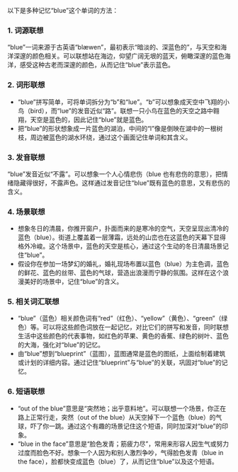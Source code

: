 以下是多种记忆“blue”这个单词的方法：

### 1. 词源联想
“blue”一词来源于古英语“blæwen”，最初表示“暗淡的、深蓝色的”，与天空和海洋深邃的颜色相关。可以联想站在海边，仰望广阔无垠的蓝天，俯瞰深邃的蓝色海洋，感受这种古老而深邃的颜色，从而记住“blue”表示蓝色。

### 2. 词形联想
 - “blue”拼写简单，可将单词拆分为“b”和“lue”。“b”可以想象成天空中飞翔的小鸟（bird），而“lue”的发音近似“路”。联想一只小鸟在蓝色的天空之路中翱翔，天空是蓝色的，因此记住“blue”就是蓝色。
 - 把“blue”的形状想象成一片蓝色的湖泊，中间的“l”像是倒映在湖中的一根树枝，周边被蓝色的湖水环绕，通过这个画面记住单词和其含义。

### 3. 发音联想
“blue”发音近似“不露”。可以想象一个人心情悲伤（blue 也有悲伤的意思），把情绪隐藏得很好，不露声色。这样通过发音记住“blue”既有蓝色的意思，又有悲伤的含义。

### 4. 场景联想
 - 想象冬日的清晨，你推开窗户，扑面而来的是寒冷的空气，天空呈现出清冷的蓝色（blue）。街道上覆盖着一层薄霜，远处的山峦也在这蓝色的天幕下显得格外冷峻。这个场景中，蓝色的天空是核心，通过这个生动的冬日清晨场景记住“blue”。
 - 假设你在参加一场梦幻的婚礼，婚礼现场布置以蓝色（blue）为主色调，蓝色的鲜花、蓝色的丝带、蓝色的气球，营造出浪漫而宁静的氛围。这样在这个浪漫美好的场景中，记住“blue”的含义。

### 5. 相关词汇联想
 - “blue”（蓝色）相关颜色词有“red”（红色）、“yellow”（黄色）、“green”（绿色）等。可以将这些颜色词放在一起记忆，对比它们的拼写和发音，同时联想生活中这些颜色的代表事物，如红色的苹果、黄色的香蕉、绿色的树叶、蓝色的大海，强化对“blue”的记忆。
 - 由“blue”想到“blueprint”（蓝图），蓝图通常是蓝色的图纸，上面绘制着建筑或计划的详细内容。通过记住“blueprint”与“blue”的关联，巩固对“blue”的记忆。

### 6. 短语联想
 - “out of the blue”意思是“突然地；出乎意料地”。可以联想一个场景，你正在路上正常行走，突然（out of the blue）从天空掉下一个蓝色（blue）的气球，吓了你一跳。通过这个有趣的场景记住这个短语，同时加深对“blue”的印象。
 - “blue in the face”意思是“脸色发青；筋疲力尽”，常用来形容人因生气或努力过度而脸色不好。想象一个人因为和别人激烈争吵，气得脸色发青（blue in the face），脸都快变成蓝色（blue）了，从而记住“blue”以及这个短语。 